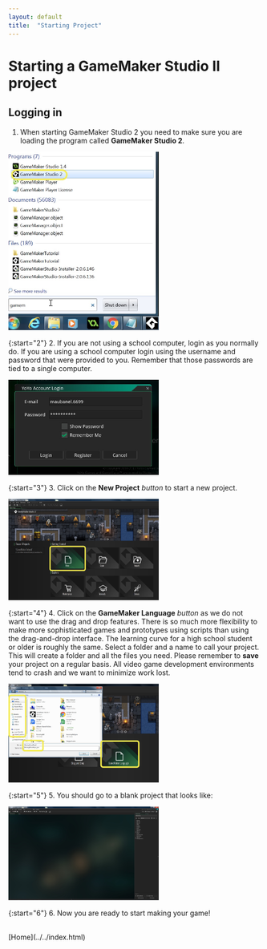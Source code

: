 ```yaml
---
layout: default
title:  "Starting Project"
---
```


# Starting a GameMaker Studio II project

## Logging in

1. When starting GameMaker Studio 2 you need to make sure you are loading the program called **GameMaker Studio 2**.

<img src="images/LoadGM2.jpg" width = "300px" alt="Create new sprite">  
<br />

{:start="2"}
2.  If you are not using a school computer, login as you normally do.  If you are using a school computer login using the username and password that were provided to you.  Remember that those passwords are tied to a single computer.

<img src="images/Login.jpg" width = "300px" alt="Create new sprite">  
<br />

{:start="3"}
3.  Click on the **New Project** _button_ to start a new project.  

<img src="images/NewProject.jpg" width = "300px" alt="Create new sprite">  
<br />

{:start="4"}
4. Click on the **GameMaker Language** _button_ as we do not want to use the drag and drop features.  There is so much more flexibility to make more sophisticated games and prototypes using scripts than using the drag-and-drop interface.  The learning curve for a high school student or older is roughly the same.  Select a folder and a name to call your project.  This will create a folder and all the files you need.  Please remember to **save** your project on a regular basis.  All video game development environments tend to crash and we want to minimize work lost.

<img src="images/SaveProjectName.jpg" width = "300px" alt="Create new sprite">  
<br />
 
{:start="5"}
5.  You should go to a blank project that looks like:

<img src="images/BlankProject.jpg" width = "300px" alt="Create new sprite">  
<br />

{:start="6"}
6.  Now you are ready to start making your game!

<br />
[Home](../../index.html) 
<br />  
<br />  
<br />  
<br />  
